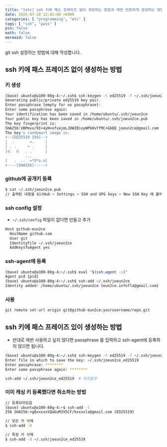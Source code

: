 ```yaml
---
title: "[etc] ssh 키에 패스 프레이즈 없이 생성하는 방법과 매번 인증하게 생성하는 방법"
date: 2025-07-18 12:42:00 +0900
categories: [ "programming", "etc" ]
tags: [ "ssh", "pass" ]
pin: false
math: false
mermaid: false
---
```


git ssh 설정하는 방법에 대해 작성합니다.

## ssh 키에 패스 프레이즈 없이 생성하는 방법

### 키 생성

```bash
(base) ubuntu@a100-80g-4:~/.ssh$ ssh-keygen -t ed25519 -f ~/.ssh/joeun2ce -C "joeun2ce@gmail.com"
Generating public/private ed25519 key pair.
Enter passphrase (empty for no passphrase):
Enter same passphrase again:
Your identification has been saved in /home/ubuntu/.ssh/joeun2ce
Your public key has been saved in /home/ubuntu/.ssh/joeun2ce.pub
The key fingerprint is:
SHA256:VBPmvx/9I+4yH+ofvajmLJDWIBioyWPbHvYfMC+G6QQ joeun2ce@gmail.com
The key's randomart image is:
+--[ED25519 256]--+
|  .       =.     |
| . .     + .     |
|o.  o   . .      |
         ...
|   .  ..  =*O*o.o|
+----[SHA256]-----+
```

### github에 공개키 등록

```bash
$ cat ~/.ssh/joeun2ce.pub
// 출력된 내용을 GitHub > Settings > SSH and GPG keys > New SSH Key 에 붙여넣기
```

### ssh config 설정

* `~/.ssh/config` 파일이 없다면 만들고 추가

```bash
Host github-eun2ce
  HostName github.com
  User git
  IdentityFile ~/.ssh/joeun2ce
  AddKeysToAgent yes
```

### ssh-agent에 등록

```bash
(base) ubuntu@a100-80g-4:~/.ssh$ eval "$(ssh-agent -s)"
Agent pid {pid}
(base) ubuntu@a100-80g-4:~/.ssh$ ssh-add ~/.ssh/joeun2ce
Identity added: /home/ubuntu/.ssh/joeun2ce (eun2ce.infofla@gmail.com)
```

### 사용

```bash
git remote set-url origin git@github-eun2ce:yourusername/repo.git
```


##  ssh 키에 패스 프레이즈 있이 생성하는 방법

* 반대로 매번 사용하고 싶지 않다면 passphrase 를 입력하고 ssh-agent에 등록하지 않으면 됩니다.

```bash
(base) ubuntu@a100-80g-4:~/.ssh$ ssh-keygen -t ed25519 -f ~/.ssh/joeun2ce -C "joeun2ce@gmail.com"
Enter file in which to save the key: ~/.ssh/joeun2ce_ed25519
Enter passphrase: ********
Enter same passphrase again: ********

ssh-add ~/.ssh/joeun2ce_ed25519  # 하지말것
```

### 이미 캐싱 키 등록했다면 취소하는 방법

```bash
// 등록되어있음
(base) ubuntu@a100-80g-4:~$ ssh-add -l
256 SHA256:+g8xxxxxVQabuM3V5CF/hxxxxla@gmail.com (ED25519)

// 모든 키 삭제
$ ssh-add -D

// 특정 키 삭제
$ ssh-add -d ~/.ssh/joeun2ce_ed25519
```